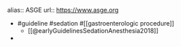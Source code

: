 alias:: ASGE
url:: https://www.asge.org

- #guideline #sedation #[[gastroenterologic procedure]]
	- [[@earlyGuidelinesSedationAnesthesia2018]]
-